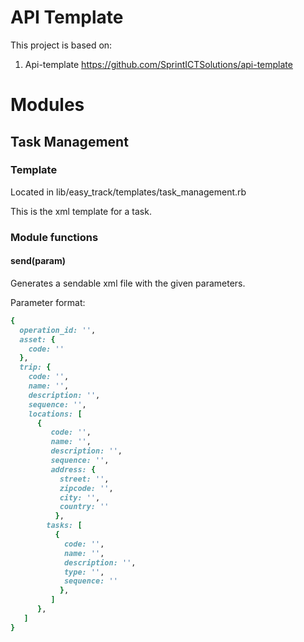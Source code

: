 # API Template

This project is based on:

1. Api-template https://github.com/SprintICTSolutions/api-template

# Modules

## Task Management

### Template
Located in lib/easy_track/templates/task_management.rb

This is the xml template for a task.

### Module functions

#### send(param)
Generates a sendable xml file with the given parameters.

Parameter format:

```ruby
{
  operation_id: '',
  asset: {
    code: ''
  },
  trip: { 
    code: '',
    name: '',
    description: '',
    sequence: '',
    locations: [ 
      {
         code: '',
         name: '',
         description: '',
         sequence: '',
         address: {
           street: '',
           zipcode: '',
           city: '',
           country: ''
          },
        tasks: [
          {
            code: '',
            name: '',
            description: '',
            type: '',
            sequence: ''
           },
         ]   
      },  
   ] 
}

```

